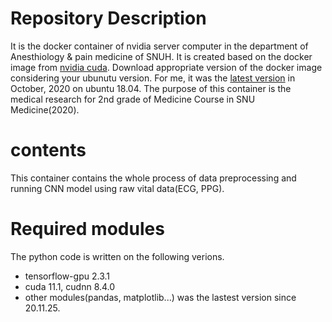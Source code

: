 
# Repository Description 
It is the docker container of nvidia server computer in the department of Anesthiology & pain medicine of SNUH. It is created based on the docker image from [nvidia cuda](https://hub.docker.com/r/nvidia/cuda/). Download appropriate version of the docker image considering your ubunutu version. For me, it was the [latest version](https://gitlab.com/nvidia/container-images/cuda/blob/master/dist/11.1/ubuntu18.04-x86_64/runtime/cudnn8/Dockerfile) in October, 2020 on ubuntu 18.04.
The purpose of this container is the medical research for 2nd grade of Medicine Course in SNU Medicine(2020).

# contents
This container contains the whole process of data preprocessing and running CNN model using raw vital data(ECG, PPG).

# Required modules
The python code is written on the following verions.

- tensorflow-gpu 2.3.1
- cuda 11.1, cudnn 8.4.0
- other modules(pandas, matplotlib...) was the lastest version since 20.11.25.

